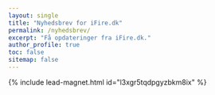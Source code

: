 ```yaml
---
layout: single
title: "Nyhedsbrev for iFire.dk"
permalink: /nyhedsbrev/
excerpt: "Få opdateringer fra iFire.dk."
author_profile: true
toc: false
sitemap: false
---
```


{% include lead-magnet.html id="l3xgr5tqdpgyzbkm8ix" %}

